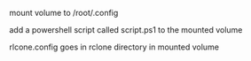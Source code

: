mount volume to /root/.config

add a powershell script called script.ps1 to the mounted volume

rlcone.config goes in rclone directory in mounted volume


